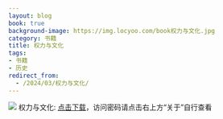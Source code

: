 ```yaml
---
layout: blog
book: true
background-image: https://img.locyoo.com/book权力与文化.jpg
category: 书籍
title: 权力与文化
tags:
- 书籍
- 历史
redirect_from:
  - /2024/03/权力与文化/
---
```

![](https://img.locyoo.com/book权力与文化.jpg)
权力与文化: <a name = "ref1" href="https://089m.com/f/50983618-1272781190-2ab88c?p=3619">点击下载</a>，访问密码请点击右上方“关于”自行查看